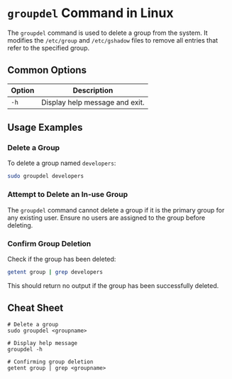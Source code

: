 # `groupdel` Command in Linux

The `groupdel` command is used to delete a group from the system. It modifies the `/etc/group` and `/etc/gshadow` files to remove all entries that refer to the specified group.

## Common Options

| Option | Description                        |
|--------|------------------------------------|
| `-h`   | Display help message and exit.     |

## Usage Examples

### Delete a Group

To delete a group named `developers`:

```bash
sudo groupdel developers
```

### Attempt to Delete an In-use Group

The `groupdel` command cannot delete a group if it is the primary group for any existing user. Ensure no users are assigned to the group before deleting.

### Confirm Group Deletion

Check if the group has been deleted:

```bash
getent group | grep developers
```

This should return no output if the group has been successfully deleted.

## Cheat Sheet

```plaintext
# Delete a group
sudo groupdel <groupname>

# Display help message
groupdel -h

# Confirming group deletion
getent group | grep <groupname>
```
